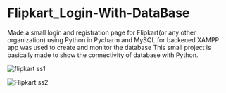 # Flipkart_Login-With-DataBase

Made a small login and registration page for Flipkart(or any other organization) using Python in Pycharm and MySQL for backened
XAMPP app was used to create and monitor the database
This small project is basically made to show the connectivity of database with Python.

![flipkart ss1](https://user-images.githubusercontent.com/73235940/177388580-87178c7b-13fc-488b-a70e-0923257625dc.PNG)

![Flipkart ss2](https://user-images.githubusercontent.com/73235940/177388623-6c34a459-ffa8-433f-858a-c8bf1d452cc9.PNG)
